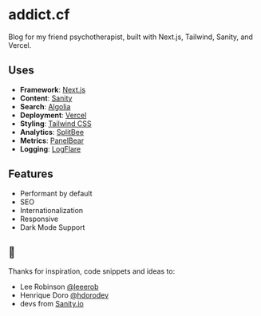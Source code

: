 # addict.cf

Blog for my friend psychotherapist, built with Next.js, Tailwind, Sanity, and Vercel.

## Uses

- **Framework**: [Next.js](https://nextjs.org/)
- **Content**: [Sanity](https://sanity.io)
- **Search**: [Algolia](https://algolia.com/)
- **Deployment**: [Vercel](https://vercel.com)
- **Styling**: [Tailwind CSS](https://tailwindcss.com/)
- **Analytics**: [SplitBee](https://splitbee.io/)
- **Metrics**: [PanelBear](https://panelbear.com/)
- **Logging**: [LogFlare](https://logflare.aoo/)

## Features

- Performant by default
- SEO
- Internationalization
- Responsive
- Dark Mode Support

## 🙏

Thanks for inspiration, code snippets and ideas to:

- Lee Robinson [@leeerob](https://twitter.com/leeerob)
- Henrique Doro [@hdorodev](https://twitter.com/hdorodev/)
- devs from [Sanity.io](https://www.sanity.io/schemas)
